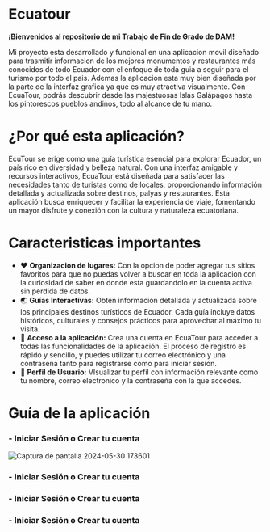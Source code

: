 # Ecuatour
__¡Bienvenidos al repositorio de mi Trabajo de Fin de Grado de DAM!__

Mi proyecto esta desarrollado y funcional en una aplicacion movil diseñado para trasmitir informacion de los mejores monumentos y restaurantes más conocidos de todo Ecuador con el enfoque de toda guia a seguir para el turismo por todo el pais. Ademas la aplicacion esta muy bien diseñada por la parte de la interfaz grafica ya que es muy atractiva visualmente. Con EcuaTour, podrás descubrir desde las majestuosas Islas Galápagos hasta los pintorescos pueblos andinos, todo al alcance de tu mano.

# ¿Por qué esta aplicación?
EcuTour se erige como una guía turística esencial para explorar Ecuador, un país rico en diversidad y belleza natural. Con una interfaz amigable y recursos interactivos, EcuaTour está diseñada para satisfacer las necesidades tanto de turistas como de locales, proporcionando información detallada y actualizada sobre destinos, palyas y restaurantes. Esta aplicación busca enriquecer y facilitar la experiencia de viaje, fomentando un mayor disfrute y conexión con la cultura y naturaleza ecuatoriana.

# Caracteristicas importantes
- ❤️ **Organizacion de lugares:** Con la opcion de poder agregar tus sitios favoritos para que no puedas volver a buscar en toda la aplicacion con la curiosidad de saber en donde esta guardandolo en la cuenta activa sin perdida de datos.
- 🌏 **Guías Interactivas:** Obtén información detallada y actualizada sobre los principales destinos turísticos de Ecuador. Cada guía incluye datos históricos, culturales y consejos prácticos para aprovechar al máximo tu visita.
- 🔐 **Acceso a la aplicación:** Crea una cuenta en EcuaTour para acceder a todas las funcionalidades de la aplicación. El proceso de registro es rápido y sencillo, y puedes utilizar tu correo electrónico y una contraseña tanto para registrarse como para iniciar sesión.
- 👔 **Perfil de Usuario:** VIsualizar tu perfil con información relevante como tu nombre, correo electronico y la contraseña con la que accedes.

# Guía de la aplicación
### - Iniciar Sesión o Crear tu cuenta
![Captura de pantalla 2024-05-30 173601](https://github.com/JoaoJ19/Proyecto_TFG/assets/99200647/0b239476-05fa-45fa-9f43-5fa1918a2cba)

### - Iniciar Sesión o Crear tu cuenta
### - Iniciar Sesión o Crear tu cuenta
### - Iniciar Sesión o Crear tu cuenta
